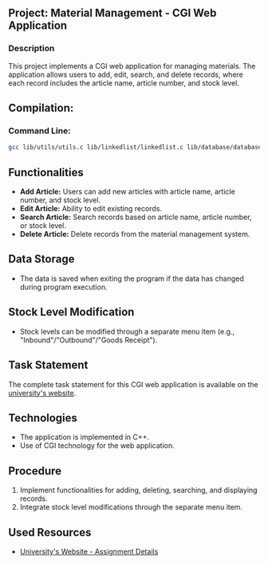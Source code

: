 ## Project: Material Management - CGI Web Application

### Description
This project implements a CGI web application for managing materials. The application allows users to add, edit, search, and delete records, where each record includes the article name, article number, and stock level.

## Compilation:

### Command Line:
```bash
gcc lib/utils/utils.c lib/linkedlist/linkedlist.c lib/database/database.c main.c -o beleg.cgi
```
## Functionalities
- **Add Article:** Users can add new articles with article name, article number, and stock level.
- **Edit Article:** Ability to edit existing records.
- **Search Article:** Search records based on article name, article number, or stock level.
- **Delete Article:** Delete records from the material management system.

## Data Storage
- The data is saved when exiting the program if the data has changed during program execution.

## Stock Level Modification
- Stock levels can be modified through a separate menu item (e.g., "Inbound"/"Outbound"/"Goods Receipt").

## Task Statement
The complete task statement for this CGI web application is available on the [university's website](https://www2.htw-dresden.de/~beck/PSPI/Belegaufgaben).

## Technologies
- The application is implemented in C++.
- Use of CGI technology for the web application.

## Procedure
1. Implement functionalities for adding, deleting, searching, and displaying records.
2. Integrate stock level modifications through the separate menu item.

## Used Resources
- [University's Website - Assignment Details](https://www2.htw-dresden.de/~beck/PSPI/Belegaufgaben)

